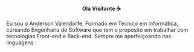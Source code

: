 <center><b>Olá Visitante ☕</b></center>
<br>
Eu sou o Anderson Valendorfe, Formado em Técnico em informática, cursando Engenharia de Software que tem o proposito em trabalhar com tecnologias Front-end e Back-end.
Sempre me aperfeiçoando nas linguagens :
<br>
